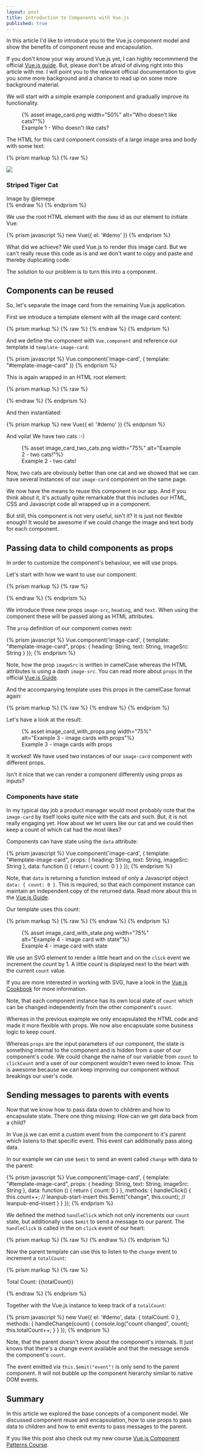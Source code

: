 ```yaml
---
layout: post
title: Introduction to Components with Vue.js
published: true
---
```


In this article I'd like to introduce you to the Vue.js component model and show the benefits of component reuse and
encapsulation.
 
If you don't know your way around Vue.js yet, I can highly recommmend the official [Vue.js guide](https://vuejs.org/v2/guide/index.html).
But, please don't be afraid of diving right into this article with me. I will point you to the relevant official documentation to give you some more background and a chance to read up on some more background material.

We will start with a simple example component and gradually improve its functionality.

<figure>
  {% asset image_card.png width="50%" alt="Who doesn't like cats?"%}
  <figcaption>Example 1 - Who doesn't like cats?</figcaption>
</figure>

The HTML for this card component consists of a large image area and body with some text:

{% prism markup %}
{% raw %}
<div id="demo">
  <div class="image-card">
    <img class="image-card__image" src="cat.jpg" />
    <div class="image-card__body">
      <h3 class="image-card__title">Striped Tiger Cat</h3>
      <div class="image-card__author">Image by @lemepe</div>
    </div>
  </div>
</div>
{% endraw %}
{% endprism %}

We use the root HTML element with the `demo` id as our element to initiate Vue:

{% prism javascript %}
new Vue({ el: '#demo' })
{% endprism %}

What did we achieve? We used Vue.js to render this image card. But we can't really reuse this code as is and we don't want to copy and paste and thereby duplicating code.

The solution to our problem is to turn this into a component.

## Components can be reused

So, let's separate the image card from the remaining Vue.js application.

First we introduce a template element with all the image card content:

{% prism markup %}
{% raw %}
<template id="template-image-card">
  <div class="image-card">
    <img class="image-card__image" src="cat.jpg" />
    <div class="image-card__body">
      <h3>Striped Tiger Cat</h3>
      <div class="image-card__author">Image by @lemepe</div>
    </div>
  </div>
</template>
{% endraw %}
{% endprism %}


And we define the component with `Vue.component` and reference our template id `template-image-card`:

{% prism javascript %}
Vue.component('image-card', {
  template: "#template-image-card"
})
{% endprism %}


This is again wrapped in an HTML root element:

{% prism markup %}
{% raw %}
<div id="demo">
  <image-card></image-card>
  <image-card></image-card>
</div>
{% endraw %}
{% endprism %}


And then instantiated:

{% prism markup %}
new Vue({ el: '#demo' })
{% endprism %}


And voila! We have two cats :-)

<figure>
  {% asset image_card_two_cats.png width="75%" alt="Example 2 - two cats!"%}
  <figcaption>Example 2 - two cats!</figcaption>
</figure>


Now, two cats are obviously better than one cat and we showed that we can have several instances of our `image-card` component on the same page. 

We now have the means to reuse this component in our app. And if you think about it, it's actually quite remarkable that this includes our HTML, CSS and Javascript code all wrapped up in a component.

But still, this component is not very useful, isn't it? It is just not flexible enough! It would be awesome if we could change
the image and text body for each component.

## Passing data to child components as props

In order to customize the component's behaviour, we will use props.

Let's start with how we want to use our component:

{% prism markup %}
{% raw %}
<div id="demo">
  <image-card image-src="cat1.jpg" heading="Striped Tiger Cat" text="Image by @lemepe"></image-card>
  <image-card image-src="cat2.jpg" heading="Alternative Text" text="alternative subtitle"></image-card>
</div>
{% endraw %}
{% endprism %}


We introduce three new props `image-src`, `heading`, and `text`. When using the component these will be passed along as HTML attributes.

The `prop` definition of our component comes next:

{% prism javascript %}
Vue.component('image-card', {
  template: "#template-image-card",
  props: {
    heading: String,
    text: String,
    imageSrc: String
  }
});
{% endprism %}


Note, how the prop `imageSrc` is written in camelCase whereas the HTML attributes is using a dash `image-src`. You can read more about `props` in the official [Vue.js Guide](https://vuejs.org/v2/guide/components-props.html).

And the accompanying template uses this props in the camelCase format again:

{% prism markup %}
{% raw %}
<template id="template-image-card">
  <div class="image-card">
    <img class="image-card__image" :src="imageSrc" />
    <div class="image-card__body">
      <h3>{{heading}}</h3>
      <div class="image-card__author">{{text}}</div>
    </div>
  </div>
</template>
{% endraw %}
{% endprism %}


Let's have a look at the result:

<figure>
  {% asset image_card_with_props.png width="75%" alt="Example 3 - image cards with props"%}
  <figcaption>Example 3 - image cards with props</figcaption>
</figure>

It worked! We have used two instances of our `image-card` component with different props.

Isn't it nice that we can render a component differently using props as inputs?

### Components have state

In my typical day job a product manager would most probably note that the `image-card` by itself looks quite nice with the cats and such. But, it is not really engaging yet. How about we let users like our cat and we could then keep a count of which cat had the most likes?

Components can have state using the `data` attribute:

{% prism javascript %}
   Vue.component('image-card', {
    template: "#template-image-card",
    props: {
      heading: String,
      text: String,
      imageSrc: String
    },
    data: function () {
      return {
        count: 0
      }
    }
  });
{% endprism %}


Note, that `data` is returning a function instead of only a Javascript object `data: { count: 0 }`.
This is required, so that each component instance can maintain an independent copy of the returned data.
Read more about this in the [Vue.js Guide](https://vuejs.org/v2/guide/components.html#data-Must-Be-a-Function).

Our template uses this count:

{% prism markup %}
{% raw %}
<template id="template-image-card">
  <div class="image-card">
      <img class="image-card__image" :src="imageSrc" />
    <div class="image-card__body">
        <h3 class="image-card__heading">{{heading}}</h3>
      <div class="image-card__author">{{text}}</div>
      <button class="image-card__heart" @click="count++">
        <svg viewBox="0 0 32 29.6">
          <path d="M16,28.261c0,0-14-7.926-14-17.046c0-9.356,13.159-10.399,14-0.454c1.011-9.938,14-8.903,14,0.454 C30,20.335,16,28.261,16,28.261z"/>            
        </svg>
      </button>
      <div class="image-card__count" v-if="count > 0">{{count}}</div>
    </div>
  </div>
</template>
{% endraw %}
{% endprism %}

<figure>
  {% asset image_card_with_state.png width="75%" alt="Example 4 - image card with state"%}
  <figcaption>Example 4 - image card with state</figcaption>
</figure>


We use an SVG element to render a little heart and on the `click` event we increment the count by 1. A little count is displayed next to the heart with the current `count` value.

If you are more interested in working with SVG, have a look in the [Vue.js Cookbook](https://vuejs.org/v2/cookbook/editable-svg-icons.html) for more information.


Note, that each component instance has its own local state of `count` which can be changed independently from the other component's `count`.

Whereas in the previous example we only encapsulated the HTML code and made it more flexible with props. We now also encapsulate some business logic to keep count.

Whereas `props` are the input parameters of our component, the state is something internal to the component and is hidden from a user of our component's code. We could change the name of our variable from `count` to `clickCount` and a user of our component wouldn't even need to know. This is awesome because we can keep improving our component without breakings our user's code.

## Sending messages to parents with events

Now that we know how to pass data down to children and how to encapsulate state. There one thing missing: How can we get data back from a child?

In Vue.js we can emit a custom event from the component to it's parent which listens to that specific event. This event can additionally pass along data.

In our example we can use `$emit` to send an event called `change` with data to the parent:

{% prism javascript %}
Vue.component('image-card', {
  template: "#template-image-card",
  props: {
    heading: String,
    text: String,
    imageSrc: String
  },
  data: function () {
    return {
      count: 0
    }
  },
  methods: {
    handleClick() {
      this.count++;
      // leanpub-start-insert
      this.$emit("change", this.count);
      // leanpub-end-insert
    }
  }
});
{% endprism %}


We defined the method `handleClick` which not only increments our `count` state, but additionally uses `$emit` to send a message to our parent. The `handleClick` is called in the on `click` event of our heart:

{% prism markup %}
{% raw %}
<template id="template-image-card">
  <div class="image-card">
    <img class="image-card__image" :src="imageSrc" />
    <div class="image-card__body">
        <h3 class="image-card__heading">{{heading}}</h3>
      <div class="image-card__author">{{text}}</div>
      <button class="image-card__heart" @click="handleClick">
        <svg viewBox="0 0 32 29.6">
          <path d="M16,28.261c0,0-14-7.926-14-17.046c0-9.356,13.159-10.399,14-0.454c1.011-9.938,14-8.903,14,0.454 C30,20.335,16,28.261,16,28.261z"/>            
        </svg>
      </button>
      <div class="image-card__count" v-if="count > 0">{{count}}</div>
    </div>
  </div>
</template>
{% endraw %}
{% endprism %}


Now the parent template can use this to listen to the `change` event to increment a `totalCount`:

{% prism markup %}
{% raw %}
<div id="demo">
  <image-card image-src="cat.jpg" heading="Striped Tiger Cat" text="Image by @lemepe" @change="handleChange"></image-card>
  <image-card image-src="cat.jpg" heading="Alternative Text" text="alternative subtitle" @change="handleChange"></image-card>
  <p>Total Count: {{totalCount}}</p>
</div>
{% endraw %}
{% endprism %}


Together with the Vue.js instance to keep track of a `totalCount`:

{% prism javascript %}
new Vue({
  el: '#demo',
  data: {
    totalCount: 0
  },
  methods: {
    handleChange(count) {
      console.log("count changed", count);
      this.totalCount++;
    }
  }
});
{% endprism %}


Note, that the parent doesn't know about the component's internals. It just knows that there's a change event available and that the message sends the component's `count`.

The event emitted via `this.$emit("event")` is only send to the parent component. It will not bubble up the component hierarchy similar to native DOM events.

## Summary

In this article we explored the base concepts of a component model. We discussed component reuse and encapsulation,
how to use props to pass data to children and how to emit events to pass messages to the parent.

If you like this post also check out my new course [Vue.js Component Patterns Course](/vue-component-patterns-course.html).